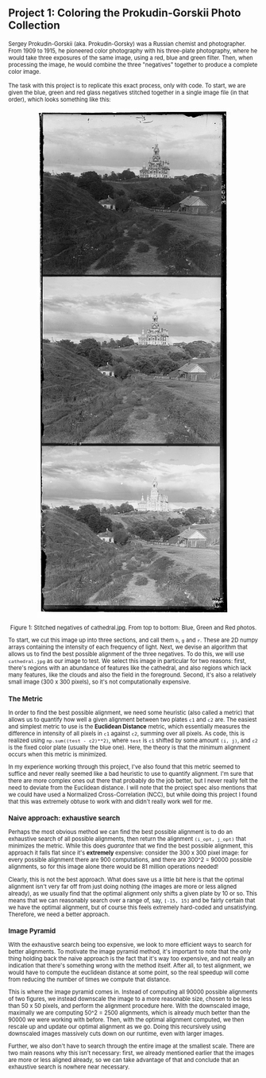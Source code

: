 ## Project 1: Coloring the Prokudin-Gorskii Photo Collection

<span style = "font-family=Papyrus; font-size:0.8em;"> 

Sergey Prokudin-Gorskii (aka. Prokudin-Gorsky) was a Russian chemist and photographer. 
From 1909 to 1915, he pioneered color photography with his three-plate 
photography, where he would take three exposures of the same image, using a red, blue and 
green filter. Then, when processing the image, he would combine the three "negatives" together 
to produce a complete color image.   
<br>
The task with this project is to replicate this exact process, only with code. To start, we are 
given the blue, green and red glass negatives stitched together in a single image file (in that 
order), which looks something like this:

<p>
</p>

<p align="center">
  <img src="cathedral.jpg" />

  <div align="center"> Figure 1: Stitched negatives of cathedral.jpg. From top to bottom: Blue, Green and 
  Red photos. </div> 
</p>

To start, we cut this image up into three sections, and call them `b`, `g` and `r`. These are 2D numpy arrays 
containing the intensity of each frequency of light. Next, we devise an algorithm that allows us to find the best 
possible alignment of the three negatives. To do this, we will use `cathedral.jpg` as our image to test. We select this 
image in particular for two reasons: first, there's regions with an abundance of features like the cathedral, and also 
regions which lack many features, like the clouds and also the field in the foreground. Second, it's also a relatively 
small image (300 x 300 pixels), so it's not computationally expensive. 

### The Metric

In order to find the best possible alignment, we need some heuristic (also called a metric) that allows us to quantify 
how well a given alignment between two plates `c1` and `c2` are. The easiest and simplest metric to use is the **Euclidean
Distance** metric, which essentially measures the difference in intensity of all pixels in `c1` against `c2`, summing 
over all pixels. As code, this is realized using `np.sum((test - c2)**2)`, where `test` is `c1` shifted by some 
amount `(i, j)`, and `c2` is the fixed color plate (usually the blue one). Here, the theory is that the minimum alignment 
occurs when this metric is minimized. 

In my experience working through this project, I've also found that this metric seemed to suffice and never really seemed 
like a bad heuristic to use to quantify alignment. I'm sure that there are more complex ones out there that probably do the 
job better, but I never really felt the need to deviate from the Euclidean distance. I will note that the project spec also 
mentions that we could have used a Normalized Cross-Correlation (NCC), but while doing this project I found that this was extremely obtuse 
to work with and didn't really work well for me.  

### Naive approach: exhaustive search

Perhaps the most obvious method we can find the best possible alignment is to do an exhaustive search of all possible 
alignments, then return the alignment `(i_opt, j_opt)` that minimizes the metric. While this does *guarantee* that we find the best possible 
alignment, this approach it falls flat since it's **extremely** expensive: consider the 300 x 300 pixel image: for every possible 
alignment there are 900 computations, and there are 300^2 = 90000 possible alignments, so for this image alone there would be 
81 million operations needed!

Clearly, this is not the best approach. What does save us a little bit here is that the optimal alignment isn't very far off 
from just doing nothing (the images are more or less aligned already), as we usually find that the optimal alignment
only shifts a given plate by 10 or so. This means that we can 
reasonably search over a range of, say, `[-15, 15]` and be fairly certain that we have the optimal alignment, but of course 
this feels extremely hard-coded and unsatisfying. Therefore, we need a better approach.  

### Image Pyramid 

With the exhaustive search being too expensive, we look to more efficient ways to search for better alignments. To motivate the image 
pyramid method, it's important to note that the only thing holding back the naive approach is the fact that it's way too expensive, 
and not really an indication that there's something wrong with the method itself. After all, to test alignment, we would have to 
compute the euclidean distance at some point, so the real speedup will come from reducing the number of times we compute that 
distance. 

This is where the image pyramid comes in. Instead of computing all 90000 possible alignments of two figures, we instead downscale 
the image to a more reasonable size, chosen to be less than 50 x 50 pixels, and perform the alignment procedure here. With the 
downscaled image, maximally we are computing 50^2 = 2500 alignments, which is already much better than the 90000 we were working 
with before. Then, with the optimal alignment computed, we then rescale up and update our optimal alignment as we go. Doing this 
recursively using downscaled images massively cuts down on our runtime, even with larger images. 

Further, we also don't have to search through the entire image at the smallest scale. There are two main reasons why this isn't necessary:
first, we already mentioned earlier that the images are more or less aligned already, so we can take advantage of that and conclude that an 
exhaustive search is nowhere near necessary.   

<!-- talk about updating recursively and how that helps -->

